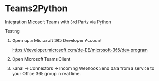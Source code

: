 # Teams2Python
Integration Micosoft Teams with 3rd Party via Python

Testing
1. Open up a Microsoft 365 Developer Account

    https://developer.microsoft.com/de-DE/microsoft-365/dev-program
2. Open Microsoft Teams Client
3. Kanal -> Connectors -> Incoming Webhook
Send data from a service to your Office 365 group in real time.

